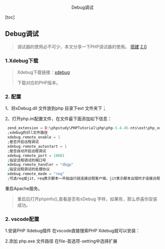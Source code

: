 <center>Debug调试</center>


[toc]


## Debug调试
> 
> 调试器的使用必不可少，本文分享一下PHP调试器的使用。 [搭建](https://juejin.cn/post/7090895599968452621)
>  [2.0](https://juejin.cn/post/7163225953245036552)




### 1.Xdebug下载
> 
> Xdebug下载链接：[xdebug](https://xdebug.org/download/historical)
> 
> 下载对应的PHP版本。



### 2. 配置
1、将xDebug.dll 文件放到php 目录下ext 文件夹下；

2、打开php.ini配置文件，在文件最下面添加如下信息：
```php
 zend_extension = D:\phpstudy\PHPTutorial\php\php-5.4.45-nts\ext\php_xdebug.dll
 ;xdebug的dll文件路径
 xdebug.remote_enable = 1
 ;是否开启远程调试
 xdebug.remote_autostart = 1
 ;是否自动开启远程调试
 xdebug.remote_port = 10001
 ;指定远程调试的端口号
 xdebug.remote_handler = "dbgp"
 ;指定远程调试的处理协议
 xdebug.remote_mode = "req"
 ;可选req或jit，req表示脚本一开始运行就连接远程客户端，jit表示脚本出错时才连接远程客户端

```


重启Apache服务。
> 重启后打开phpinfo(),查看是否有xDebug 字样，如果有，那么恭喜你安装成功。
>



### 2. vscode配置


1.安装PHP Xdebug插件
在vscode直接搜索PHP Xdebug就可以安装：


2.添加 php.exe 文件路径
在file-首选项-setting中选择扩展



